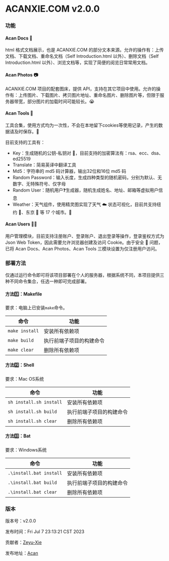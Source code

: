 # ACANXIE.COM v2.0.0

### 功能

#### Acan Docs 📄

html 格式文档展示，也是 ACANXIE.COM 的部分文本来源。允许的操作有：上传文档、下载文档、重命名文档（Self Introduction.html 以外）、删除文档（Self Introduction.html 以外）、浏览文档等，实现了简便的阅览日常常用文档。

#### Acan Photos 📷

ACANXIE.COM 项目的配套图床，提供 API，支持在其它项目中使用。允许的操作有：上传图片、下载图片、拷贝图片地址、重命名图片、删除图片等，但限于服务器带宽，部分图片的加载时间可能较长。😭

#### Acan Tools 🔧

工具合集，使用方式均为一次性，不会在本地留下cookies等使用记录，产生的数据请及时保存。🤔

目前支持的工具有：

- Key：生成随机的公钥-私钥对 🔑，目前支持的加密算法有：rsa、ecc、dsa、ed25519
- Translate：简易英译中翻译工具
- Md5：字符串的 md5 码计算器，输出32位和16位 md5 码
- Random Password：输入长度，生成四种类型的随机密码，分别为默认、无数字、无特殊符号、仅字母
- Random User：随机用户❓生成器，随机生成姓名、地址、邮箱等虚拟用户信息
- Weather：天气组件，使用精灵图实现了天气 ☁️ 状态可视化，目前共支持纽约 🗽、东京 🗼 等 17 个城市。🌆

#### Acan Users 🧑‍💻

用户管理模块，目前支持注册账户、登录账户、退出登录等操作，登录鉴权方式为 Json Web Token，因此需要允许浏览器创建及访问 Cookie。由于安全 🔐 问题，已将 Acan Docs、Acan Photos、Acan Tools 三模块设置为仅注册用户访问。

### 部署方法

仅通过运行命令即可将该项目部署在个人的服务器，根据系统不同，本项目提供三种不同命令集合，任选一种即可完成部署。

#### 方法1️⃣：Makefile

要求：电脑上已安装`make`命令。

| 命令           | 功能                     |
| -------------- | ------------------------ |
| `make install` | 安装所有依赖项           |
| `make build`   | 执行前端子项目的构建命令 |
| `make clear`   | 删除所有依赖项           |

#### 方法2️⃣：Shell

要求：Mac OS系统

| 命令                    | 功能                     |
| ----------------------- | ------------------------ |
| `sh install.sh install` | 安装所有依赖项           |
| `sh install.sh build`   | 执行前端子项目的构建命令 |
| `sh install.sh clear`   | 删除所有依赖项           |

#### 方法3️⃣：Bat

要求：Windows系统

| 命令                    | 功能                     |
| ----------------------- | ------------------------ |
| `.\install.bat install` | 安装所有依赖项           |
| `.\install.bat build`   | 执行前端子项目的构建命令 |
| `.\install.bat clear`   | 删除所有依赖项           |

### 版本

版本号：v2.0.0

发布时间：Fri Jul 7 23:13:21 CST 2023

贡献者：[Zeyu-Xie](https://github.com/Zeyu-Xie)

发布地址：[Acan](https://github.com/Zeyu-Xie/Acan.git)
